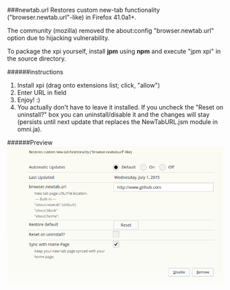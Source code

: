 ###newtab.url
Restores custom new-tab functionality ("browser.newtab.url"-like) in Firefox 41.0a1+.

The community (mozilla) removed the about:config "browser.newtab.url" option due to hijacking vulnerability.

To package the xpi yourself, install **jpm** using **npm** and execute "jpm xpi" in the source directory.

######instructions
1. Install xpi (drag onto extensions list; click, "allow")
2. Enter URL in field
3. Enjoy! :)
4. You actually don't have to leave it installed. If you uncheck the "Reset on uninstall?" box you can uninstall/disable it and the changes will stay (persists until next update that replaces the NewTabURL.jsm module in omni.ja).

######Preview
![alt text](ss.png "Configuration Page")
